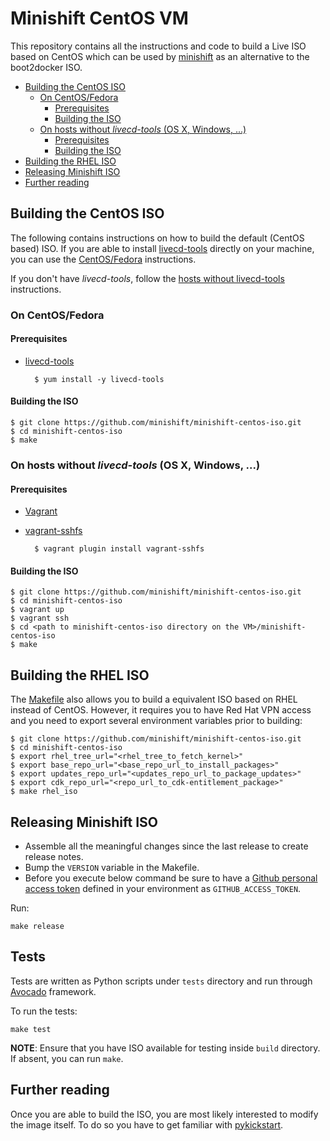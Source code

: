 <a name="creating-a-minishift-centos-iso"></a>
# Minishift CentOS VM

This repository contains all the instructions and code to build a Live ISO based on CentOS
which can be used by [minishift](https://github.com/minishift/minishift) as an alternative to
the boot2docker ISO.

<!-- MarkdownTOC -->

- [Building the CentOS ISO](#building-the-centos-iso)
  - [On CentOS/Fedora](#on-centosfedora)
    - [Prerequisites](#prerequisites)
    - [Building the ISO](#building-the-iso)
  - [On hosts without _livecd-tools_ \(OS X, Windows, ...\)](#on-hosts-without-livecd-tools-os-x-windows-)
    - [Prerequisites](#prerequisites-1)
    - [Building the ISO](#building-the-iso-1)
- [Building the RHEL ISO](#building-the-rhel-iso)
- [Releasing Minishift ISO](#releasing-minishift-iso)
- [Further reading](#further-reading)
<!-- /MarkdownTOC -->

<a name="building-the-centos-iso"></a>
## Building the CentOS ISO

The following contains instructions on how to build the default (CentOS based) ISO.
If you are able to install [livecd-tools](https://github.com/rhinstaller/livecd-tools)
directly on your machine, you can use the [CentOS/Fedora](#on-centosfedora) instructions.

If you don't have _livecd-tools_, follow the
[hosts without livecd-tools](#on-hosts-without-livecd-tools-os-x-windows-) instructions.

<a name="on-centosfedora"></a>
### On CentOS/Fedora

<a name="prerequisites"></a>
#### Prerequisites

* [livecd-tools](https://github.com/rhinstaller/livecd-tools)

        $ yum install -y livecd-tools


<a name="building-the-iso"></a>
#### Building the ISO

```
$ git clone https://github.com/minishift/minishift-centos-iso.git
$ cd minishift-centos-iso
$ make
```

<a name="on-hosts-without-livecd-tools-os-x-windows-"></a>
### On hosts without _livecd-tools_ (OS X, Windows, ...)

<a name="prerequisites-1"></a>
#### Prerequisites

* [Vagrant](https://www.vagrantup.com/)
* [vagrant-sshfs](https://github.com/dustymabe/vagrant-sshfs)

        $ vagrant plugin install vagrant-sshfs

<a name="building-the-iso-1"></a>
#### Building the ISO

```
$ git clone https://github.com/minishift/minishift-centos-iso.git
$ cd minishift-centos-iso
$ vagrant up
$ vagrant ssh
$ cd <path to minishift-centos-iso directory on the VM>/minishift-centos-iso
$ make
```

<a name="building-the-rhel-iso"></a>
## Building the RHEL ISO

The [Makefile](Makefile) also allows you to build a equivalent ISO based on RHEL instead
of CentOS. However, it requires you to have Red Hat VPN access and you need to export
several environment variables prior to building:

```
$ git clone https://github.com/minishift/minishift-centos-iso.git
$ cd minishift-centos-iso
$ export rhel_tree_url="<rhel_tree_to_fetch_kernel>"
$ export base_repo_url="<base_repo_url_to_install_packages>"
$ export updates_repo_url="<updates_repo_url_to_package_updates>"
$ export cdk_repo_url="<repo_url_to_cdk-entitlement_package>"
$ make rhel_iso
```

<a name="releasing-minishift-iso"></a>
## Releasing Minishift ISO

- Assemble all the meaningful changes since the last release to create release notes.
- Bump the `VERSION` variable in the Makefile.
- Before you execute below command be sure to have a [Github personal access token](https://help.github.com/articles/creating-an-access-token-for-command-line-use) defined in your environment as `GITHUB_ACCESS_TOKEN`.

Run:

```shell
make release
```

<a name="tests"></a>
## Tests

Tests are written as Python scripts under `tests` directory and run through [Avocado](avocado-framework.readthedocs.io) framework.

To run the tests:
```
make test
```
**NOTE**: Ensure that you have ISO available for testing inside `build` directory. If absent, you can run `make`.

<a name="further-reading"></a>
## Further reading

Once you are able to build the ISO, you are most likely interested to modify the
image itself. To do so you have to get familiar with
[pykickstart](https://github.com/rhinstaller/pykickstart/blob/master/docs/kickstart-docs.rst).

